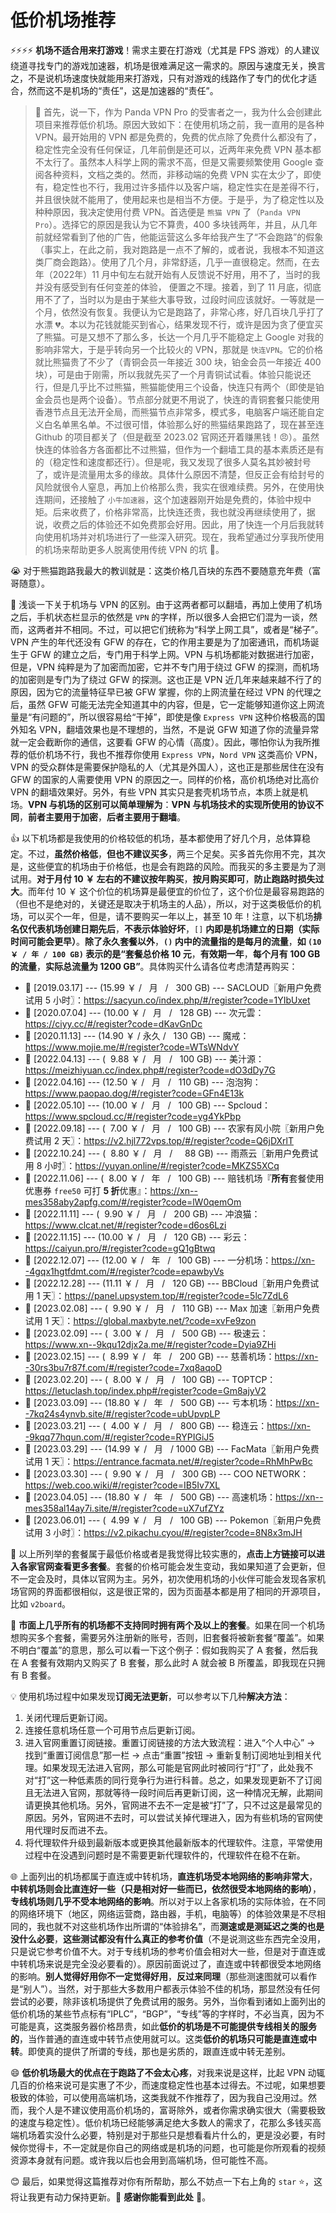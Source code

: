 # 低价机场推荐

⚡⚡⚡⚡ **机场不适合用来打游戏**！需求主要在打游戏（尤其是 FPS 游戏）的人建议绕道寻找专门的游戏加速器，机场是很难满足这一需求的。原因与速度无关，换言之，不是说机场速度快就能用来打游戏，只有对游戏的线路作了专门的优化才适合，然而这不是机场的“责任”，这是加速器的“责任”。

> 📝 首先，说一下，作为 Panda VPN Pro 的受害者之一，我为什么会创建此项目来推荐低价机场。原因大致如下：在使用机场之前，我一直用的是各种 VPN。最开始用的 VPN 都是免费的，免费的优点除了免费什么都没有了，稳定性完全没有任何保证，几年前倒是还可以，近两年来免费 VPN 基本都不太行了。虽然本人科学上网的需求不高，但是又需要频繁使用 Google 查阅各种资料，文档之类的。然而，非移动端的免费 VPN 实在太少了，即使有，稳定性也不行，我用过许多插件以及客户端，稳定性实在是差得不行，并且很快就不能用了，使用起来也是相当不方便。于是乎，为了稳定性以及种种原因，我决定使用付费 VPN。首选便是 `熊猫 VPN` 了（`Panda VPN Pro`）。选择它的原因是我认为它不算贵，400 多块钱两年，并且，从几年前就经常看到了他的广告，他能运营这么多年给我产生了“不会跑路”的假象（事实上，在此之前，我对跑路是一点不了解的，或者说，我根本不知道这类厂商会跑路）。使用了几个月，非常舒适，几乎一直很稳定。然而，在去年（2022年）11 月中旬左右就开始有人反馈说不好用，用不了，当时的我并没有感受到有任何变差的体验， 便置之不理。接着，到了 11 月底，彻底用不了了，当时以为是由于某些大事导致，过段时间应该就好。一等就是一个月，依然没有恢复。我便认为它是跑路了，非常心疼，好几百块几乎打了水漂 💔。本以为花钱就能买到省心，结果发现不行，或许是因为贪了便宜买了熊猫。可是又想不了那么多，长达一个月几乎不能稳定上 Google 对我的影响非常大，于是乎转向另一个比较火的 VPN，那就是 `快连VPN`。它的价格就比熊猫贵了不少了（青铜会员一年接近 300 块，铂金会员一年接近 400 块），可是由于刚需，所以我就先买了一个月青铜试试看。体验只能说还行，但是几乎比不过熊猫，熊猫能使用三个设备，快连只有两个（即使是铂金会员也是两个设备）。节点部分就更不用说了，快连的青铜套餐只能使用香港节点且无法开全局，而熊猫节点非常多，模式多，电脑客户端还能自定义白名单黑名单。不过很可惜，体验那么好的熊猫结果跑路了，现在甚至连 Github 的项目都关了（但是截至 2023.02 官网还开着赚黑钱！😠）。虽然快连的体验各方各面都比不过熊猫，但作为一个翻墙工具的基本素质还是有的（稳定性和速度都还行）。但是呢，我又发现了很多人莫名其妙被封号了，或许是流量用太多的缘故。具体什么原因不清楚，但反正会有给封号的风险就很令人窒息，再加上价格那么贵，我实在很难续费。另外，在使用快连期间，还接触了 `小牛加速器`，这个加速器刚开始是免费的，体验中规中矩。后来收费了，价格非常高，比快连还贵，我也就没再继续使用了，据说，收费之后的体验还不如免费那会好用。因此，用了快连一个月后我就转向使用机场并对机场进行了一些深入研究。现在，我希望通过分享我所使用的机场来帮助更多人脱离使用传统 VPN 的坑 🚁。

😭 对于熊猫跑路我最大的教训就是：这类价格几百块的东西不要随意充年费（富哥随意）。

🧐 浅谈一下关于机场与 VPN 的区别。由于这两者都可以翻墙，再加上使用了机场之后，手机状态栏显示的依然是 `VPN` 的字样，所以很多人会把它们混为一谈，然而，这两者并不相同。不过，可以把它们统称为“科学上网工具”，或者是“梯子”。VPN 产生的年代还没有 GFW 的存在，它的作用主要是为了加密通讯，而机场诞生于 GFW 的建立之后，专门用于科学上网。VPN 与机场都能对数据进行加密，但是，VPN 纯粹是为了加密而加密，它并不专门用于绕过 GFW 的探测，而机场的加密则是专门为了绕过 GFW 的探测。这也正是 VPN 近几年来越来越不行了的原因，因为它的流量特征早已被 GFW 掌握，你的上网流量在经过 VPN 的代理之后，虽然 GFW 可能无法完全知道其中的内容，但是，它一定能够知道你这上网流量是“有问题的”，所以很容易给“干掉”，即使是像 `Express VPN` 这种价格极高的国外知名 VPN，翻墙效果也是不理想的，当然，不是说 GFW 知道了你的流量异常就一定会截断你的通信，这要看 GFW 的心情（高度）。因此，哪怕你认为我所推荐的低价机场不行，我也不推荐你使用 `Express VPN`，`Nord VPN` 这类高价 VPN，VPN 的受众群体是需要保护隐私的人（尤其是外国人），这也正是那些居住在没有 GFW 的国家的人需要使用 VPN 的原因之一。同样的价格，高价机场绝对比高价 VPN 的翻墙效果好。另外，有些 VPN 其实只是套壳机场节点，本质上就是机场。**VPN 与机场的区别可以简单理解为**：**VPN 与机场技术的实现所使用的协议不同**，**前者主要用于加密**，**后者主要用于翻墙**。

👍 以下机场都是我使用的价格较低的机场，基本都使用了好几个月，总体算稳定。不过，**虽然价格低**，**但也不建议买多**，两三个足矣。买多首先你用不完，其次是，这些便宜的机场由于价格低，也是会有跑路的风险。而我买的多主要是为了测试用。**对于月付 10 ￥ 左右的不建议按年购买**，**按月购买即可**，**防止跑路时损失过大**。而年付 10 ￥ 这个价位的机场算是最便宜的价位了，这个价位是最容易跑路的（但也不是绝对的，关键还是取决于机场主的人品），所以，对于这类极低价的机场，可以买个一年，但是，请不要购买一年以上，甚至 10 年！注意，以下机场**排名仅代表机场创建日期先后**，**不表示体验好坏**，`[]` **内即是机场建立的日期（实际时间可能会更早）**。**除了永久套餐以外**，**`()` 内中的流量指的是每月的流量**，**如 `(10 ￥ / 年 / 100 GB)` 表示的是“套餐总价格 10 元**，**有效期一年**，**每个月有 100 GB 的流量**，**实际总流量为 1200 GB”**。具体购买什么请各位考虑清楚再购买：
- 🚁 [2019.03.17] --- (15.99 ￥ / &nbsp;&nbsp;月&nbsp;&nbsp; / &nbsp;&nbsp;300 GB) --- SACLOUD〖新用户免费试用 5 小时〗：https://sacyun.co/index.php/#/register?code=1YIbUxet
- 🚁 [2020.07.04] --- (10.00 ￥ / &nbsp;&nbsp;月&nbsp;&nbsp; / &nbsp;&nbsp;128 GB) --- 次元雲：https://ciyy.cc/#/register?code=dKavGnDc
- 🚁 [2020.11.13] --- (14.90 ￥ / 永久 / &nbsp;&nbsp;130 GB) --- 魔戒：https://www.mojie.me/#/register?code=WTsWNdvY 
- 🚁 [2022.04.13] --- ( &nbsp;9.88 ￥ / &nbsp;&nbsp;月&nbsp;&nbsp; / &nbsp;&nbsp;100 GB) --- 美汁源：https://meizhiyuan.cc/index.php#/register?code=dO3dDy7G
- 🚁 [2022.04.16] --- (12.50 ￥ / &nbsp;&nbsp;月&nbsp;&nbsp; / &nbsp;&nbsp;110 GB) --- 泡泡狗：https://www.paopao.dog/#/register?code=GFn4E13k
- 🚁 [2022.05.10] ---  (10.00 ￥ / &nbsp;&nbsp;月&nbsp;&nbsp; / &nbsp;&nbsp;100 GB) --- Spcloud：https://www.spcloud.cc/#/register?code=yg4YkPbp
- 🚁 [2022.09.18] --- ( &nbsp;7.00 ￥ / &nbsp;&nbsp;月&nbsp;&nbsp; / &nbsp;&nbsp;100 GB) --- 农家有风小院〖新用户免费试用 2 天〗：https://v2.hjl772vps.top/#/register?code=Q6jDXrlT
- 🚁 [2022.10.24] --- ( &nbsp;8.80 ￥ / &nbsp;&nbsp;月&nbsp;&nbsp; / &nbsp;&nbsp;&nbsp;&nbsp;88 GB) --- 雨燕云〖新用户免费试用 8 小时〗：https://yuyan.online/#/register?code=MKZS5XCq
- 🚁 [2022.11.06] --- ( &nbsp;8.00 ￥ / &nbsp;&nbsp;年&nbsp;&nbsp; / &nbsp;&nbsp;100 GB) --- 赔钱机场『**所有**套餐使用优惠券 `free50` 可打 **5 折**优惠』：https://xn--mes358aby2apfg.com/#/register?code=lW0qemOm
- 🚁 [2022.11.11] --- ( &nbsp;9.90 ￥ / &nbsp;&nbsp;月&nbsp;&nbsp; / &nbsp;&nbsp;200 GB) --- 冲浪猫：https://www.clcat.net/#/register?code=d6os6Lzi
- 🚁 [2022.11.15] --- (10.00 ￥ / &nbsp;&nbsp;月&nbsp;&nbsp; / &nbsp;&nbsp;120 GB) --- 彩云：https://caiyun.pro/#/register?code=gQ1gBtwq
- 🚁 [2022.12.07] --- (12.00 ￥ / &nbsp;&nbsp;年&nbsp;&nbsp; / &nbsp;&nbsp;100 GB) --- 一分机场：https://xn--4gqx1hgtfdmt.com/#/register?code=epawbyVs
- 🚁 [2022.12.28] --- (11.11 ￥ / &nbsp;&nbsp;月&nbsp;&nbsp; / &nbsp;&nbsp;120 GB) --- BBCloud〖新用户免费试用 1 天〗：https://panel.upsystem.top/#/register?code=5lc7ZdL6
- 🚁 [2023.02.08] --- ( &nbsp;9.90 ￥ / &nbsp;&nbsp;月&nbsp;&nbsp; / &nbsp;&nbsp;110 GB) --- Max 加速〖新用户免费试用 1 天〗：https://global.maxbyte.net/?code=xvFe9zon
- 🚁 [2023.02.09] --- ( &nbsp;3.00 ￥ / &nbsp;&nbsp;月&nbsp;&nbsp; / &nbsp;&nbsp;500 GB) --- 极速云：https://www.xn--9kqu12djx2a.me/#/register?code=Dyia9ZHi
- 🚁 [2023.02.15] --- ( &nbsp;8.99 ￥ / &nbsp;&nbsp;年&nbsp;&nbsp; / &nbsp;&nbsp;200 GB) --- 慈善机场：https://xn--30rs3bu7r87f.com/#/register?code=7xq8aqoD
- 🚁 [2023.02.20] --- ( &nbsp;8.00 ￥ / &nbsp;&nbsp;月&nbsp;&nbsp; / &nbsp;&nbsp;100 GB) --- TOPTCP：https://letuclash.top/index.php#/register?code=Gm8ajyV2
- 🚁 [2023.03.09] --- (18.80 ￥ / &nbsp;&nbsp;年&nbsp;&nbsp; / &nbsp;&nbsp;500 GB) --- 亏本机场：https://xn--7kq24s4ynvb.site/#/register?code=ubUpvpLP
- 🚁 [2023.03.21] --- ( &nbsp;4.00 ￥ / &nbsp;&nbsp;月&nbsp;&nbsp; / &nbsp;&nbsp;800 GB) --- 稳连云：https://xn--9kqq77hqun.com/#/register?code=RYPIGiJ5
- 🚁 [2023.03.29] --- (14.99 ￥ / &nbsp;&nbsp;月&nbsp;&nbsp; / 1000 GB) --- FacMata〖新用户免费试用 1 天〗：https://entrance.facmata.net/#/register?code=RhMhPwBc
- 🚁 [2023.03.30] --- ( &nbsp;9.90 ￥ / &nbsp;&nbsp;月&nbsp;&nbsp; / &nbsp;&nbsp;300 GB) --- COO NETWORK：https://web.coo.wiki/#/register?code=IB5Iv7XL
- 🚁 [2023.04.05] --- (18.80 ￥ / &nbsp;&nbsp;年&nbsp;&nbsp; / &nbsp;&nbsp;500 GB) --- 高速机场：https://xn--mes358al14ay7i.site/#/register?code=uX7ufZYz
- 🚁 [2023.06.01] --- ( &nbsp;4.99 ￥ / &nbsp;&nbsp;月&nbsp;&nbsp; / &nbsp;&nbsp;100 GB) --- Pokemon〖新用户免费试用 3 小时〗：https://v2.pikachu.cyou/#/register?code=8N8x3mJH

👀 以上所列举的套餐属于最低价格或者是我觉得比较实惠的，**点击上方链接可以进入各家官网查看更多套餐**。套餐的价格可能会发生变动，我如果知道了会更新，但不一定会及时，具体以官网为主。另外，初次使用机场的小伙伴可能会发现各家机场官网的界面都很相似，这是很正常的，因为页面基本都是用了相同的开源项目，比如 `v2board`。

🙁 **市面上几乎所有的机场都不支持同时拥有两个及以上的套餐**。如果在同一个机场想购买多个套餐，需要另外注册新的账号，否则，旧套餐将被新套餐“覆盖”。如果不明白“覆盖”的意思，那么可以看一下这个例子：假如我购买了 A 套餐，然后我在 A 套餐有效期内又购买了 B 套餐，那么此时 A 就会被 B 所覆盖，即我现在只拥有 B 套餐。

💡 使用机场过程中如果发现**订阅无法更新**，可以参考以下几种**解决方法**：

1. 关闭代理后更新订阅。
2. 连接任意机场任意一个可用节点后更新订阅。
3. 进入官网重置订阅链接。重置订阅链接的方法大致流程：进入“个人中心” -> 找到“重置订阅信息”那一栏 -> 点击“重置”按钮 -> 重新复制订阅地址到相关代理。如果发现无法进入官网，那么可能是官网此时被同行“打”了，此处我不对“打”这一种低素质的同行竞争行为进行科普。总之，如果发现更新不了订阅且无法进入官网，那就等待一段时间后再更新订阅，这一种情况无解，此期间请更换其他机场。另外，官网进不去不一定是被“打”了，只不过这是最常见的原因。另外，官网进不去时，可以尝试关掉代理进入，因为有些机场的官网使用代理时反而进不去。
4. 将代理软件升级到最新版本或更换其他最新版本的代理软件。注意，平常使用过程中在没遇到问题时是不需要更新代理软件的，代理软件在稳不在新。

🌐 上面列出的机场都属于直连或中转机场，**直连机场受本地网络的影响非常大**，**中转机场则会比直连好一些（只是相对好一些而已，依然很受本地网络的影响）**，**专线机场则几乎不受本地网络的影响**。所以对于以上各家机场的实际体验，在不同的网络环境下（地区，网络运营商，路由器，手机，电脑等）的体验效果是不尽相同的，我也就不对这些机场作出所谓的“体验排名”，而**测速或是测延迟之类的也是没什么必要**，**这些测试都没有什么真正的参考价值**（不是说测这些东西完全没用，只是说它参考价值不大。对于专线机场的参考价值会相对大一些，但是对于直连或中转机场来说是完全没必要看的）。原因前面说过了，直连或中转都很受本地网络的影响。**别人觉得好用你不一定觉得好用**，**反过来同理**（那些测速图就可以看作是“别人”）。当然，对于那些大多数用户都表示体验不佳的机场，那显然没有任何尝试的必要，除非该机场提供了免费试用的服务。另外，当你看到诸如上面列出的低价机场的某些节点标有“IPLC”，“BGP”，“专线”等的字样时，不必当真，因为不可能是真，这类服务器价格昂贵，如此**低价的机场是不可能提供专线相关的服务的**，当作普通的直连或中转节点使用就可以。这类**低价的机场只可能是直连或中转**。即使真的提供了所谓的专线，那也是劣质的，跟直连或中转无差别。

😄 **低价机场最大的优点在于跑路了不会太心疼**，对我来说是这样，比起 VPN 动辄几百的价格来说可是实惠了不少，而速度稳定性也基本过得去。不过呢，如果想要极致的体验，可以使用高端机场，这类我就不作推荐了，因为我自己没用过。然而，我个人是不建议使用高价机场的，富哥除外，或者你需求确实很大（需要极致的速度与稳定性）。低价机场已经能够满足绝大多数人的需求了，花那么多钱买高端机场着实没什么必要，特别是对于那些只是想看看片什么的，更是没必要，有时候你觉得卡，不一定就是你自己的网络或是机场的问题，也可能是你所观看的视频资源本身就有问题。或许我以后也会用到高端机场，但可能性不高。

😊 最后，如果觉得这篇推荐对你有所帮助，那么不妨点一下右上角的 `star` ⭐，这将让我更有动力保持更新。💚 **感谢你能看到此处** 💚。
